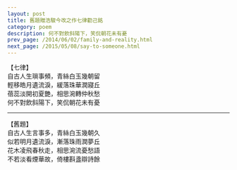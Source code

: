 ```yaml
---
layout: post
title: 舊題贈浩駿今改之作七律勸己銘
category: poem
description: 何不對飲斜陽下，笑侃朝花未有憂
prev_page: /2014/06/02/family-and-reality.html
next_page: /2015/05/08/say-to-someone.html
---
```


【七律】  
自古人生瑣事頻，青絲白玉幾朝留  
輕移皓月遺流淚，緩落珠華潤寢丘  
蓓蕊淡開初夏艷，相思涴轉仲秋愁  
何不對飲斜陽下，笑侃朝花未有憂  

  
---
  
【舊題】  
自古人生言事多，青絲白玉幾朝久  
似若明月遺流淚，漸落珠雨潤夢丘  
花木凌飛春秋走，相思涴流憂愁語  
不若淡看煙華故，倚樓斟盞辯詩餘  

